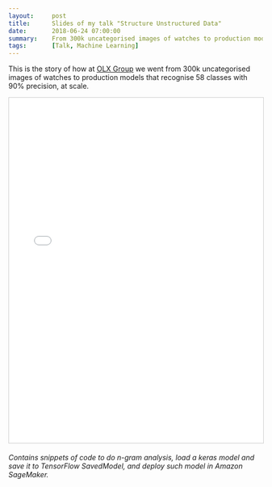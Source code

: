 ```yaml
---
layout:     post
title:      Slides of my talk "Structure Unstructured Data"
date:       2018-06-24 07:00:00
summary:    From 300k uncategorised images of watches to production models that recognise 58 classes with 90% precision, at scale.
tags:       [Talk, Machine Learning]
---
```


This is the story of how at [OLX Group](https://www.olx.com/) we went from 300k uncategorised images of watches to production models that recognise 58 classes with 90% precision, at scale.

<iframe src="//www.slideshare.net/slideshow/embed_code/key/3xlEuMtFiGHnoe" width="840" height="684" frameborder="0" marginwidth="0" marginheight="0" scrolling="no" style="border:1px solid #CCC; border-width:1px; margin-bottom:5px; max-width: 100%;" allowfullscreen> </iframe>

*Contains snippets of code to do n-gram analysis, load a keras model and save it to TensorFlow SavedModel, and deploy such model in Amazon SageMaker.*
